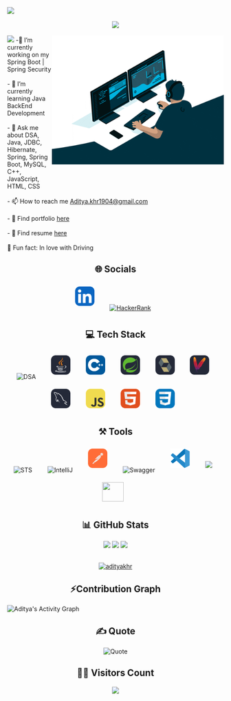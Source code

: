 
<!--
**adityakhr/adityakhr** is a ✨ _special_ ✨ repository because its `README.md` (this file) appears on your GitHub profile.

Here are some ideas to get you started:
- 🔭 I’m currently working on 
- 🌱 I’m currently learning
- 👯 I’m looking to collaborate on 
- 🤔 I’m looking for help with .
- 💬 Ask me about ...
- 📫 How to reach me: .
- 😄 Pronouns: ...
- ⚡ Fun fact:
-->
<img src="https://user-images.githubusercontent.com/73097560/115834477-dbab4500-a447-11eb-908a-139a6edaec5c.gif">

<p align="center">
     <a>
     <img src="https://readme-typing-svg.demolab.com/?lines=Hello there! This is Aditya Khare ; A Java%20BackEnd%20Developer           &font=Fira%20Code&center=true&width=440&height=45&color=dark&vCenter=true&size=22&pause=1000"></a>
      </p>
      
<img src="https://user-images.githubusercontent.com/73097560/115834477-dbab4500-a447-11eb-908a-139a6edaec5c.gif">

  <img align="right" src="gif/giphy.gif" style="width:400px; height:300px; margin-bottom:50px;">
  -🔭 I’m currently working on my Spring Boot | Spring Security<br><br>- 🌱 I’m currently learning Java BackEnd Development<br><br>- 💬 Ask me about DSA, Java, JDBC, Hibernate, Spring, Spring Boot, MySQL, C++, JavaScript, HTML, CSS<br><br>- 📫 How to reach me <a href="mailto:Aditya.khr1904@gmail.com" >Aditya.khr1904@gmail.com</a><br><br>- 📘 Find portfolio <a href="https://adityakhr.github.io/">here</a><br><br>- 📑 Find resume <a href="https://drive.google.com/file/d/1eYN53SgKZ7bet7Z9TvNZBInMICiZH8p0/view?usp=share_link">here</a><br><br>🚗 Fun fact: In love with Driving<br>


<h2 align="center">🌐 Socials</h2>
<div align="center">  
     <a href="https://linkedin.com/in/aditya-khare-1a254b1b8" target="_blank"><img style="margin: 10px" src="https://github.com/tandpfun/skill-icons/blob/main/icons/LinkedIn.svg" alt="LinkedIn" height="45" /></a> 
     &nbsp;&nbsp;
     <a href="https://www.hackerrank.com/aditya_khr1904?hr_r=1" target="_blank"><img style="margin: 10px" src="https://upload.wikimedia.org/wikipedia/commons/thumb/4/40/HackerRank_Icon-1000px.png/800px-HackerRank_Icon-1000px.png" alt="HackerRank" height="45" /></a>
     &nbsp;&nbsp;
</div>


 
 <h2 align="center">💻 Tech Stack</h2>
<div align="center"> 
     <img style="margin: 10px" src="https://e7.pngegg.com/pngimages/78/465/png-clipart-data-structures-and-algorithms-algorithms-data-structures-programs-computer-science-others-miscellaneous-computer-science-thumbnail.png" alt="DSA" height="45" />
        &nbsp;&nbsp;
     <img style="margin: 10px" src="https://github.com/tandpfun/skill-icons/blob/main/icons/Java-Dark.svg" alt="Java" height="45" />
        &nbsp;&nbsp;
     <img style="margin: 10px" src="https://github.com/tandpfun/skill-icons/blob/main/icons/CPP.svg" alt="C++" height="45"/>
        &nbsp;&nbsp;
     <img style="margin: 10px" src="https://github.com/tandpfun/skill-icons/blob/main/icons/Spring-Dark.svg" alt="Spring" height="45"/>
        &nbsp;&nbsp;
     <img style="margin: 10px" src="https://github.com/tandpfun/skill-icons/blob/main/icons/Hibernate-Dark.svg" alt="Hibernate" height="45"/>
        &nbsp;&nbsp;
     <img style="margin: 10px" src="https://github.com/tandpfun/skill-icons/blob/main/icons/Maven-Dark.svg" alt="Apache Maven" height="45"/>
        &nbsp;&nbsp;
     <img style="margin: 10px" src="https://github.com/tandpfun/skill-icons/blob/main/icons/MySQL-Dark.svg" alt="MySQL" height="45"/>
        &nbsp;&nbsp;
     <img style="margin: 10px" src="https://github.com/tandpfun/skill-icons/blob/main/icons/JavaScript.svg" alt="JavaScript" height="45"/>
        &nbsp;&nbsp;
     <img style="margin: 10px" src="https://github.com/tandpfun/skill-icons/blob/main/icons/HTML.svg" alt="HTML" height="45"/>
        &nbsp;&nbsp;
     <img style="margin: 10px" src="https://github.com/tandpfun/skill-icons/blob/main/icons/CSS.svg" alt="CSS" height="45"/>
        &nbsp;&nbsp;
     
</div>

<h2 align="center">⚒️ Tools</h2>
<div align="center">
     <img style="margin: 10px" src="https://spring.io/img/projects/spring-tool.svg" alt="STS" height="45"/>
        &nbsp;&nbsp; 
     <img style="margin: 10px" src="https://upload.wikimedia.org/wikipedia/commons/thumb/9/9c/IntelliJ_IDEA_Icon.svg/96px-IntelliJ_IDEA_Icon.svg.png" alt="IntelliJ" height="45"/>
        &nbsp;&nbsp; 
     <img style="margin: 10px" src="https://github.com/tandpfun/skill-icons/blob/main/icons/Postman.svg" alt="PostMan" height="45"/>
        &nbsp;&nbsp; 
     <img style="margin: 10px" src="https://cdn.svgporn.com/logos/swagger.svg" alt="Swagger" height="45"/>
        &nbsp;&nbsp; 
     <img style="margin: 10px" src="https://github.com/JRaghu842/JRaghu842.github.io/blob/main/images/vs_code.png" height="45"/>
        &nbsp;&nbsp; 
     <img style="margin: 10px" src="https://w7.pngwing.com/pngs/914/758/png-transparent-github-social-media-computer-icons-logo-android-github-logo-computer-wallpaper-banner-thumbnail.png" height="45"/>
        &nbsp;&nbsp; 
     <img style="margin: 10px" src="https://github.com/RimRaider639/TechStackIcons/raw/master/icons/canva/canva-original.svg" width="50px" height="45"/>
        &nbsp;&nbsp; 
</div>


<h2 align="center">📊 GitHub Stats</h2>
<div align="center">

<img style="width:330px;" src="https://github-readme-streak-stats.herokuapp.com/?user=adityakhr&theme=dark&hide_border=false" />

<img style="width:190px;" src="https://github-readme-stats.vercel.app/api/top-langs/?username=adityakhr&theme=dark&hide_border=false&include_all_commits=false&count_private=true&layout=compact" />

<img style="width:300px;" src="https://github-readme-stats.vercel.app/api?username=adityakhr&theme=dark&hide_border=false&include_all_commits=false&count_private=true" />

</div>
<br>
<p align="center"> <a href="https://github.com/ryo-ma/github-profile-trophy"><img src="https://github-profile-trophy.vercel.app/?username=adityakhr&theme=darkhub" alt="adityakhr" /></a> </p>


<h2 align="center">⚡Contribution Graph</h2>
  <a><img alt="Aditya's Activity Graph" src="https://github-readme-activity-graph.vercel.app/graph?username=adityakhr&theme=react-dark" /></a>

 <h2 align="center"> ✍️ Quote</h2>
 <div align="center">
      <a><img  style="text-align: center;"alt="Quote" src="https://quotes-github-readme.vercel.app/api?type=horizontal&theme=merko" /></a>
 </div>

 <h2 align="center">👨‍🦱 Visitors Count</h2>
<div align="center"> 
<p align="center"><img align="center" src="https://profile-counter.glitch.me/{adityakhr}/count.svg" /></p> 
</div>
